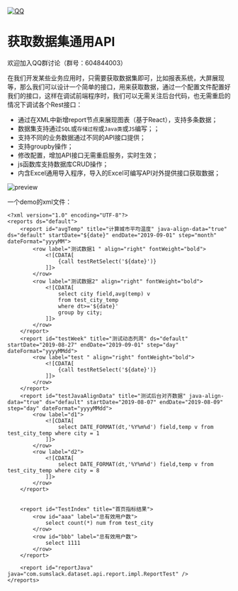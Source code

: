 [![QQ](http://pub.idqqimg.com/wpa/images/group.png)](https://jq.qq.com/?_wv=1027&k=5HWgxBZ)

获取数据集通用API
===================

欢迎加入QQ群讨论（群号：604844003）

在我们开发某些业务应用时，只需要获取数据集即可，比如报表系统，大屏展现等，那么我们可以设计一个简单的接口，用来获取数据，通过一个配置文件配置好我们的接口，这样在调试前端程序时，我们可以无需关注后台代码，也无需重启的情况下调试各个Rest接口：

- 通过在XML中新增report节点来展现图表（基于React），支持多条数据；
- 数据集支持通过`SQL`或`存储过程`或`Java类`或`JS`编写；；
- 支持不同的业务数据通过不同的API接口提供；
- 支持groupby操作；
- 修改配置，增加API接口无需重启服务，实时生效；
- js函数库支持数据库CRUD操作；
- 内含Excel通用导入程序，导入的Excel可编写API对外提供接口获取数据；

<img src='http://h5.sumslack.com/1212.png'  alt='preview' />

一个demo的xml文件：

```
<?xml version="1.0" encoding="UTF-8"?>
<reports ds="default">
	<report id="avgTemp" title="计算城市平均温度" java-align-data="true" ds="default" startDate="${date}" endDate="2019-09-01" step="month" dateFormat="yyyyMM">
		<row label="测试数据1 " align="right" fontWeight="bold">
			<![CDATA[
				{call testRetSelect('${date}')}
			]]>
		</row>
		<row label="测试数据2" align="right" fontWeight="bold">
			<![CDATA[			
				select city field,avg(temp) v 
				from test_city_temp
				where dt>='${date}'
				group by city;
			]]>
		</row>
	</report>
	<report id="testWeek" title="测试动态列周" ds="default" startDate="2019-08-27" endDate="2019-09-01" step="day" dateFormat="yyyyMMdd">
		<row label="test " align="right" fontWeight="bold">
			<![CDATA[
				{call testRetSelect('${date}')}
			]]>
		</row>
	</report>
	<report id="testJavaAlignData" title="测试后台对齐数据" java-align-data="true" ds="default" startDate="2019-08-07" endDate="2019-08-09" step="day" dateFormat="yyyyMMdd">
		<row label="d1">
			<![CDATA[
				select DATE_FORMAT(dt,'%Y%m%d') field,temp v from test_city_temp where city = 1
			]]>
		</row>
		<row label="d2">
			<![CDATA[
				select DATE_FORMAT(dt,'%Y%m%d') field,temp v from test_city_temp where city = 8
			]]>
		</row>
	</report>
	
				
	<report id="TestIndex" title="首页指标结果">
		<row id="aaa" label="总有效用户数">
			select count(*) num from test_city
		</row>
		<row id="bbb" label="总有效用户数">
			select 1111
		</row>
	</report>
	
	<report id="reportJava" java="com.sumslack.dataset.api.report.impl.ReportTest" />
</reports>
```